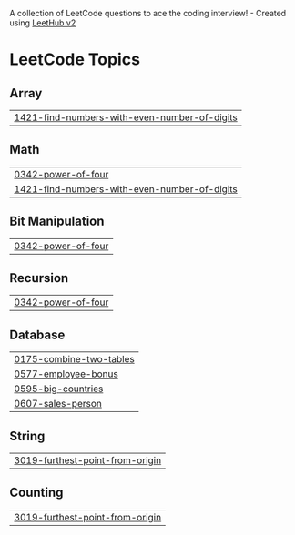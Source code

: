 A collection of LeetCode questions to ace the coding interview! - Created using [LeetHub v2](https://github.com/arunbhardwaj/LeetHub-2.0)
<!---LeetCode Topics Start-->
# LeetCode Topics
## Array
|  |
| ------- |
| [1421-find-numbers-with-even-number-of-digits](https://github.com/Mhdsinaan/leetcode/tree/master/1421-find-numbers-with-even-number-of-digits) |
## Math
|  |
| ------- |
| [0342-power-of-four](https://github.com/Mhdsinaan/leetcode/tree/master/0342-power-of-four) |
| [1421-find-numbers-with-even-number-of-digits](https://github.com/Mhdsinaan/leetcode/tree/master/1421-find-numbers-with-even-number-of-digits) |
## Bit Manipulation
|  |
| ------- |
| [0342-power-of-four](https://github.com/Mhdsinaan/leetcode/tree/master/0342-power-of-four) |
## Recursion
|  |
| ------- |
| [0342-power-of-four](https://github.com/Mhdsinaan/leetcode/tree/master/0342-power-of-four) |
## Database
|  |
| ------- |
| [0175-combine-two-tables](https://github.com/Mhdsinaan/leetcode/tree/master/0175-combine-two-tables) |
| [0577-employee-bonus](https://github.com/Mhdsinaan/leetcode/tree/master/0577-employee-bonus) |
| [0595-big-countries](https://github.com/Mhdsinaan/leetcode/tree/master/0595-big-countries) |
| [0607-sales-person](https://github.com/Mhdsinaan/leetcode/tree/master/0607-sales-person) |
## String
|  |
| ------- |
| [3019-furthest-point-from-origin](https://github.com/Mhdsinaan/leetcode/tree/master/3019-furthest-point-from-origin) |
## Counting
|  |
| ------- |
| [3019-furthest-point-from-origin](https://github.com/Mhdsinaan/leetcode/tree/master/3019-furthest-point-from-origin) |
<!---LeetCode Topics End-->